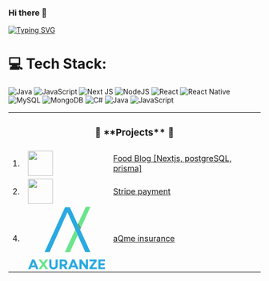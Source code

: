 ### Hi there 👋
[![Typing SVG](https://readme-typing-svg.demolab.com?font=Fira+Code&pause=1000&random=false&width=435&lines=I+am+Hpone+Myat+Thu)](https://git.io/typing-svg)
<!--
**HponeMyatThu/HponeMyatThu** is a ✨ _special_ ✨ repository because its `README.md` (this file) appears on your GitHub profile.

Here are some ideas to get you started:

- 🔭 I’m currently working on ...
- 🌱 I’m currently learning ...
- 👯 I’m looking to collaborate on ...
- 🤔 I’m looking for help with ...
- 💬 Ask me about ...
- 📫 How to reach me: ...
- 😄 Pronouns: ...
- ⚡ Fun fact: ...
-->

# 💻 Tech Stack:
![Java](https://img.shields.io/badge/java-%23ED8B00.svg?style=for-the-badge&logo=openjdk&logoColor=white) ![JavaScript](https://img.shields.io/badge/javascript-%23323330.svg?style=for-the-badge&logo=javascript&logoColor=%23F7DF1E) ![Next JS](https://img.shields.io/badge/Next-black?style=for-the-badge&logo=next.js&logoColor=white) ![NodeJS](https://img.shields.io/badge/node.js-6DA55F?style=for-the-badge&logo=node.js&logoColor=white) ![React](https://img.shields.io/badge/react-%2320232a.svg?style=for-the-badge&logo=react&logoColor=%2361DAFB) ![React Native](https://img.shields.io/badge/react_native-%2320232a.svg?style=for-the-badge&logo=react&logoColor=%2361DAFB) ![MySQL](https://img.shields.io/badge/mysql-%2300000f.svg?style=for-the-badge&logo=mysql&logoColor=white) ![MongoDB](https://img.shields.io/badge/MongoDB-%234ea94b.svg?style=for-the-badge&logo=mongodb&logoColor=white) ![C#](https://img.shields.io/badge/c%23-%23239120.svg?style=for-the-badge&logo=csharp&logoColor=white) ![Java](https://img.shields.io/badge/java-%23ED8B00.svg?style=for-the-badge&logo=openjdk&logoColor=white) ![JavaScript](https://img.shields.io/badge/javascript-%23323330.svg?style=for-the-badge&logo=javascript&logoColor=%23F7DF1E)

<table align="center">
    <tr>
        <td colspan="3"><h3 align="center">🚀 **Projects** 🚀</h3></td>
    </tr>
    <tr>
       <td>1.</td>
        <td><img src="https://images.squarespace-cdn.com/content/v1/5c797c3b5239581bca07268a/01abef42-4390-4627-810c-1964af252a76/My+project+%282%29.png" width=50 height=50></td>
        <td><a target="_blank" href="https://nextjs-blog-iota-gray-55.vercel.app/">Food Blog [Nextjs, postgreSQL, prisma]</a></td>
    </tr>
    <tr>
       <td>2.</td>
        <td><img src="https://encrypted-tbn0.gstatic.com/images?q=tbn:ANd9GcSUDtT-MID9fNzbw0GYXpfwliT81vfNl3ze0Wj-GRY_PsNbUkYQModqL5nFCWqnHx5ql30&usqp=CAU" width=50 height=50></td>
        <td><a target="_blank" href="https://stripe-75s8.vercel.app/">Stripe payment</a></td>
    </tr>
    <tr>
    <td>4.</td>
    <td>
        <svg xmlns="http://www.w3.org/2000/svg" width="161" height="131" viewBox="0 0 161 131" fill="none">
           <path fill-rule="evenodd" clip-rule="evenodd" d="M77.3608 0.771881H87.2287L95.3892 18.6447C99.8843 28.4787 104.495 38.6118 105.653 41.1595C106.81 43.7073 107.997 46.2936 108.286 46.9016C108.585 47.5096 113.562 58.3858 119.36 71.0763C125.157 83.7668 129.883 94.1701 129.855 94.2184C129.835 94.257 127.482 94.2859 119.446 94.2956L119.311 94.0254C119.244 93.8806 115.665 85.8899 111.373 76.2876C107.071 66.6853 103.502 58.6657 103.434 58.4823C103.367 58.2989 102.219 55.7126 100.878 52.7402C99.537 49.7678 94.8105 39.2294 90.3733 29.3183C85.9361 19.4168 82.2899 11.291 82.261 11.2621C82.232 11.2331 73.8593 29.8877 45.0658 94.2377L39.8859 94.2666C34.9954 94.2859 34.706 94.2763 34.7446 94.1219C34.7639 94.0254 44.1881 73.3635 55.6861 48.2044C67.1842 23.0454 76.7627 2.08436 76.9749 1.62113L77.3608 0.771881ZM8.84497 109.437L13.6294 109.428L17.7483 119.416C20.0151 124.917 21.8864 129.462 21.8961 129.53C21.9154 129.626 21.3848 129.655 17.102 129.655L15.5586 125.737H6.87718L5.32417 129.655L2.89336 129.675C0.983449 129.694 0.472209 129.675 0.501147 129.578C0.520439 129.511 2.32425 125.139 4.5139 119.86C6.6939 114.571 8.56524 110.065 8.6617 109.843L8.84497 109.437ZM8.39161 121.935C12.7034 121.973 13.9863 121.973 14.0152 121.964C14.0442 121.944 13.4365 120.304 12.6552 118.316C11.8835 116.328 11.2372 114.687 11.2275 114.687C11.2179 114.678 10.5813 116.309 9.79993 118.306L8.39161 121.935ZM44.4485 109.437H48.8857L48.9146 116.067C48.9436 122.504 48.9436 122.717 49.1365 123.238C49.2522 123.527 49.4741 123.961 49.6284 124.203C49.7924 124.434 50.0818 124.772 50.2747 124.946C50.4676 125.119 50.8342 125.361 51.085 125.486C51.3358 125.621 51.7795 125.776 52.0689 125.843C52.3872 125.911 52.9949 125.94 53.564 125.921C54.4322 125.882 54.6058 125.843 55.2521 125.534C55.773 125.284 56.1106 125.033 56.4482 124.666C56.699 124.386 57.0076 123.932 57.133 123.672C57.2584 123.402 57.4031 122.958 57.461 122.678C57.5382 122.34 57.5671 120.121 57.5671 109.437H61.985L61.9754 116.405C61.9561 123.334 61.9561 123.382 61.7342 124.154C61.6185 124.579 61.3677 125.226 61.194 125.602C61.0108 125.969 60.6442 126.567 60.3741 126.924C60.104 127.281 59.5928 127.822 59.2359 128.111C58.879 128.41 58.1555 128.864 57.6153 129.124C57.0848 129.375 56.371 129.655 56.0238 129.742C55.6861 129.829 54.9048 129.945 54.2875 130.012C53.4483 130.099 52.9177 130.09 52.0689 130.012C51.4612 129.945 50.6605 129.81 50.2844 129.704C49.9178 129.597 49.2619 129.337 48.8374 129.134C48.413 128.931 47.7764 128.526 47.4195 128.246C47.0626 127.957 46.5224 127.416 46.2234 127.05C45.9243 126.673 45.5192 126.027 45.3166 125.602C45.1141 125.177 44.844 124.454 44.7282 124.01C44.516 123.199 44.5064 123.074 44.4774 116.309L44.4485 109.437ZM146.513 109.437H160.5V113.298H150.95V117.737H159.439V121.501H150.95V125.843H160.5V129.704H146.513V109.437Z" fill="#29AAE1"/>
<path d="M104.216 35.0321C104.563 34.26 104.91 33.488 104.987 33.3239V33.3143C105.055 33.1502 105.171 33.0055 105.238 33.0055C105.306 33.0055 106.492 35.3313 110.428 43.3316L110.225 43.7851C110.11 44.0457 109.907 44.4896 109.772 44.7792C109.637 45.0687 109.328 45.7442 109.087 46.275C108.846 46.8058 108.605 47.269 108.556 47.2883C108.508 47.3173 107.37 44.9239 106.02 41.9805C104.679 39.0371 103.579 36.5858 103.579 36.5279C103.569 36.47 103.859 35.8041 104.216 35.0321Z" fill="#58A16B"/>
<path d="M105.258 33.0629C105.181 32.9857 107.216 28.4885 112.782 16.4832L120.402 0H125.186C127.81 0 129.98 0.0193011 130.009 0.0482529C130.038 0.0772046 125.649 9.80498 120.267 21.6655C114.884 33.5357 110.457 43.2346 110.428 43.2346C110.399 43.2346 109.251 40.9667 107.872 38.2066C106.492 35.4369 105.316 33.1208 105.258 33.0629Z" fill="#6AE58C"/>
<path d="M76.7633 94.315C76.7633 94.2764 81.6345 83.7187 87.5861 70.8641C93.5474 58.0096 98.4379 47.4808 98.4669 47.4808C98.4958 47.4808 99.6437 49.99 103.512 58.6272L87.2389 94.3922H82.0011C79.1266 94.3922 76.7633 94.3536 76.7633 94.315Z" fill="#6AE58C"/>
<path fill-rule="evenodd" clip-rule="evenodd" d="M66.0659 109.428L70.9564 109.457C75.6348 109.496 75.8759 109.505 76.6187 109.708C77.0431 109.824 77.7762 110.113 78.2585 110.345C78.7408 110.586 79.3678 110.982 79.6668 111.242C79.9658 111.493 80.3999 111.918 80.6121 112.188C80.834 112.449 81.1619 112.97 81.3452 113.346C81.5285 113.713 81.7407 114.321 81.8372 114.697C81.9336 115.132 81.9915 115.778 81.9819 116.483C81.9819 117.158 81.924 117.824 81.8275 118.172C81.7504 118.49 81.5092 119.098 81.3066 119.523C81.0944 119.947 80.6893 120.555 80.4096 120.864C80.1298 121.173 79.5703 121.646 79.1749 121.906C78.7794 122.157 78.3935 122.37 78.326 122.37C78.2681 122.37 78.2295 122.427 78.2392 122.485C78.2585 122.553 79.1942 124.165 80.3131 126.056C81.4417 127.957 82.3581 129.55 82.3581 129.607C82.3581 129.665 81.4513 129.704 77.2939 129.694L73.4355 123.238H70.4934V129.704H66.0562L66.0659 109.428ZM70.4934 119.474C73.9467 119.474 74.6605 119.436 75.1235 119.33C75.4708 119.243 75.9241 119.079 76.1364 118.953C76.3486 118.828 76.6862 118.538 76.8887 118.307C77.1106 118.056 77.3132 117.67 77.4096 117.351C77.5157 116.975 77.5447 116.627 77.4964 116.145C77.4675 115.73 77.3518 115.286 77.2071 114.987C77.0817 114.726 76.7633 114.321 76.5029 114.089C76.2521 113.867 75.7987 113.578 75.5094 113.472C75.0271 113.279 74.757 113.259 72.741 113.221L70.5031 113.192L70.4934 119.474ZM96.8657 109.486L100.994 119.523C103.271 125.043 105.132 129.588 105.132 129.627C105.132 129.665 104.042 129.704 100.3 129.704L98.7853 125.795H90.0556L88.4833 129.704H86.1007C84.5766 129.704 83.7085 129.665 83.7085 129.607C83.7085 129.55 85.5605 125.043 87.8274 119.59C90.0845 114.138 91.9559 109.621 91.9848 109.554C92.0137 109.457 92.5636 109.438 96.8657 109.486ZM94.2902 115.035C94.213 115.218 93.5764 116.83 92.8819 118.625C92.1874 120.42 91.6375 121.906 91.6472 121.926C91.6568 121.955 92.9398 121.964 94.4831 121.955L97.2901 121.935C96.3448 119.542 95.6985 117.911 95.2452 116.772L94.4349 114.697L94.2902 115.035ZM107.245 109.438H111.537L120.412 121.762L120.46 109.438H124.897V129.704H120.701L111.827 117.419L111.778 129.704H107.245V109.438ZM128.08 109.438H143.032V113.153L133.665 125.795L143.321 125.844V129.704H128.177V125.892L137.418 113.346L128.08 113.298V109.438Z" fill="#29AAE1"/>
<path d="M25.7447 114.533C23.8348 111.831 22.2625 109.582 22.2625 109.534C22.2625 109.466 23.2078 109.447 27.809 109.486L32.2461 116.087L36.6833 109.447L39.4035 109.438C41.1301 109.438 42.1526 109.476 42.1816 109.534C42.2105 109.582 40.6478 111.869 35.1882 119.571L35.5933 120.169C35.8248 120.507 37.4068 122.755 39.1141 125.168C40.8215 127.581 42.2009 129.588 42.1816 129.636C42.1526 129.675 40.9083 129.704 36.6833 129.704L34.4744 126.394C33.2686 124.579 32.2461 123.141 32.1979 123.19C32.1593 123.238 31.1561 124.734 27.809 129.704H25.0791C23.584 129.704 22.3397 129.675 22.3204 129.636C22.2914 129.588 23.8637 127.32 25.7929 124.589C27.7318 121.858 29.2945 119.571 29.2752 119.522C29.2462 119.474 27.6643 117.226 25.7447 114.533Z" fill="#6AE58C"/>
        </svg>
    </td>
    <td><a target="_blank" href="https://fe.2d.r2cr.member.dev.d3lab.co/">aQme insurance</a></td>
    </tr>

</table>

<!-- Proudly created with GPRM ( https://gprm.itsvg.in ) -->
